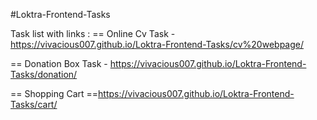 #Loktra-Frontend-Tasks

Task list with links : == Online Cv Task - https://vivacious007.github.io/Loktra-Frontend-Tasks/cv%20webpage/

== Donation Box Task - https://vivacious007.github.io/Loktra-Frontend-Tasks/donation/

== Shopping Cart ==https://vivacious007.github.io/Loktra-Frontend-Tasks/cart/
